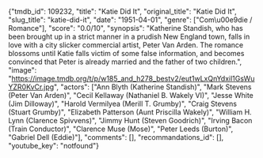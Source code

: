 {"tmdb_id": 109232, "title": "Katie Did It", "original_title": "Katie Did It", "slug_title": "katie-did-it", "date": "1951-04-01", "genre": ["Com\u00e9die / Romance"], "score": "0.0/10", "synopsis": "Katherine Standish, who has been brought up in a strict manner in a prudish New England town, falls in love with a city slicker commercial artist, Peter Van Arden. The romance blossoms until Katie falls victim of some false information, and becomes convinced that Peter is already married and the father of two children.", "image": "https://image.tmdb.org/t/p/w185_and_h278_bestv2/eut1wLxQnYdxil1GsWuYZR0KvCr.jpg", "actors": ["Ann Blyth (Katherine Standish)", "Mark Stevens (Peter Van Arden)", "Cecil Kellaway (Nathaniel B. Wakely VI)", "Jesse White (Jim Dilloway)", "Harold Vermilyea (Merill T. Grumby)", "Craig Stevens (Stuart Grumby)", "Elizabeth Patterson (Aunt Priscilla Wakely)", "William H. Lynn (Clarence Spivvens)", "Jimmy Hunt (Steven Goodrich)", "Irving Bacon (Train Conductor)", "Clarence Muse (Mose)", "Peter Leeds (Burton)", "Gabriel Dell (Eddie)"], "comments": [], "recommandations_id": [], "youtube_key": "notfound"}